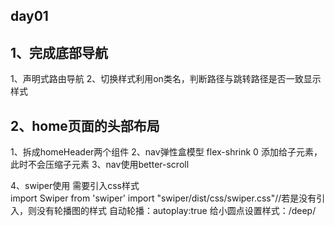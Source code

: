 ## day01
## 1、完成底部导航
 1、声明式路由导航
 2、切换样式利用on类名，判断路径与跳转路径是否一致显示样式
## 2、home页面的头部布局
 1、拆成homeHeader两个组件 
 2、nav弹性盒模型
   flex-shrink 0 添加给子元素，此时不会压缩子元素
 3、nav使用better-scroll

 4、swiper使用
  需要引入css样式    
  import Swiper from 'swiper'
  import "swiper/dist/css/swiper.css"//若是没有引入，则没有轮播图的样式
  自动轮播：autoplay:true
  给小圆点设置样式：/deep/


